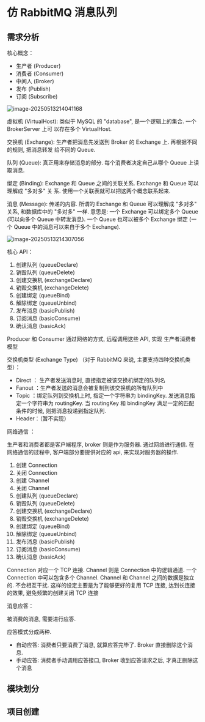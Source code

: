 # 仿 RabbitMQ 消息队列

## 需求分析

核⼼概念：

-  ⽣产者 (Producer) 
- 消费者 (Consumer)  
- 中间⼈ (Broker) 
- 发布 (Publish) 
-  订阅 (Subscribe)

![image-20250513214041168](C:\Users\wyf\AppData\Roaming\Typora\typora-user-images\image-20250513214041168.png)

虚拟机 (VirtualHost): 类似于 MySQL 的 "database", 是⼀个逻辑上的集合. ⼀个 BrokerServer 上可 以存在多个 VirtualHost. 

 交换机 (Exchange): 生产者把消息先发送到 Broker 的 Exchange 上. 再根据不同的规则, 把消息转发 给不同的 Queue. 

 队列 (Queue): 真正用来存储消息的部分. 每个消费者决定自己从哪个 Queue 上读取消息. 

绑定 (Binding): Exchange 和 Queue 之间的关联关系. Exchange 和 Queue 可以理解成 "多对多" 关 系. 使⽤⼀个关联表就可以把这两个概念联系起来.

消息 (Message): 传递的内容. 所谓的 Exchange 和 Queue 可以理解成 "多对多" 关系, 和数据库中的 "多对多" ⼀样. 意思是: ⼀个 Exchange 可以绑定多个 Queue (可以向多个 Queue 中转发消息). ⼀个 Queue 也可以被多个 Exchange 绑定 (⼀个 Queue 中的消息可以来⾃于多个 Exchange).

![image-20250513214307056](C:\Users\wyf\AppData\Roaming\Typora\typora-user-images\image-20250513214307056.png)

核心 API：

1. 创建队列 (queueDeclare) 
2. 销毁队列 (queueDelete) 
3. 创建交换机 (exchangeDeclare) 
4. 销毁交换机 (exchangeDelete) 
5. 创建绑定 (queueBind) 
6. 解除绑定 (queueUnbind) 
7. 发布消息 (basicPublish) 
8. 订阅消息 (basicConsume) 
9. 确认消息 (basicAck)

Producer 和 Consumer 通过⽹络的⽅式, 远程调⽤这些 API, 实现 ⽣产者消费者模型

交换机类型 (Exchange Type) （对于 RabbitMQ 来说, 主要⽀持四种交换机类型）：

- Direct  ： 生产者发送消息时, 直接指定被该交换机绑定的队列名
- Fanout ：生产者发送的消息会被复制到该交换机的所有队列中
- Topic  ：绑定队列到交换机上时, 指定⼀个字符串为 bindingKey. 发送消息指定⼀个字符串为 routingKey. 当 routingKey 和 bindingKey 满⾜⼀定的匹配条件的时候, 则把消息投递到指定队列.
- Header：（暂不实现）

⽹络通信 ：

⽣产者和消费者都是客户端程序, broker 则是作为服务器. 通过网络进行通信. 在网络通信的过程中, 客户端部分要提供对应的 api, 来实现对服务器的操作.

1. 创建 Connection
2. 关闭 Connection
3. 创建 Channel
4. 关闭 Channel
5. 创建队列 (queueDeclare)
6. 销毁队列 (queueDelete)
7. 创建交换机 (exchangeDeclare)
8. 销毁交换机 (exchangeDelete)
9. 创建绑定 (queueBind)
10. 解除绑定 (queueUnbind)
11. 发布消息 (basicPublish)
12. 订阅消息 (basicConsume)
13. 确认消息 (basicAck)

Connection 对应⼀个 TCP 连接.
Channel 则是 Connection 中的逻辑通道.
⼀个 Connection 中可以包含多个 Channel.
Channel 和 Channel 之间的数据是独立的. 不会相互干扰.
这样的设定主要是为了能够更好的复⽤ TCP 连接, 达到⻓连接的效果, 避免频繁的创建关闭 TCP 连接

消息应答：

被消费的消息, 需要进⾏应答.

应答模式分成两种.

- ⾃动应答: 消费者只要消费了消息, 就算应答完毕了. Broker 直接删除这个消息.
- ⼿动应答: 消费者⼿动调⽤应答接⼝, Broker 收到应答请求之后, 才真正删除这个消息

## 模块划分



## 项目创建




